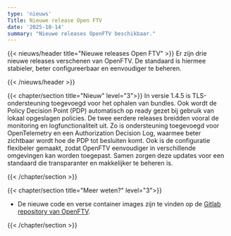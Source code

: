 ```yaml
---
type: 'nieuws'
Title: Nieuwe release Open FTV
date: '2025-10-14'
summary: "Nieuwe releases OpenFTV beschikbaar."
---
```


{{< nieuws/header title="Nieuwe releases Open FTV" >}}
Er zijn drie nieuwe releases verschenen van OpenFTV. De standaard is hiermee stabieler, beter configureerbaar en eenvoudiger te beheren.

{{< /nieuws/header >}}

{{< chapter/section title="Nieuw" level="3">}}
In versie 1.4.5 is TLS-ondersteuning toegevoegd voor het ophalen van bundles. Ook wordt de Policy Decision Point (PDP) automatisch op ready gezet bij gebruik van lokaal opgeslagen policies.
De twee eerdere releases breidden vooral de monitoring en logfunctionaliteit uit. Zo is ondersteuning toegevoegd voor OpenTelemetry en een Authorization Decision Log, waarmee beter zichtbaar wordt hoe de PDP tot besluiten komt. Ook is de configuratie flexibeler gemaakt, zodat OpenFTV eenvoudiger in verschillende omgevingen kan worden toegepast.
Samen zorgen deze updates voor een standaard die transparanter en makkelijker te beheren is.

 
{{< /chapter/section >}}

{{< chapter/section title="Meer weten?" level="3">}}
- De nieuwe code en verse container images zijn te vinden op de [Gitlab repository van OpenFTV](https://gitlab.com/digilab.overheid.nl/ecosystem/ftv/open-ftv).

{{< /chapter/section >}}
